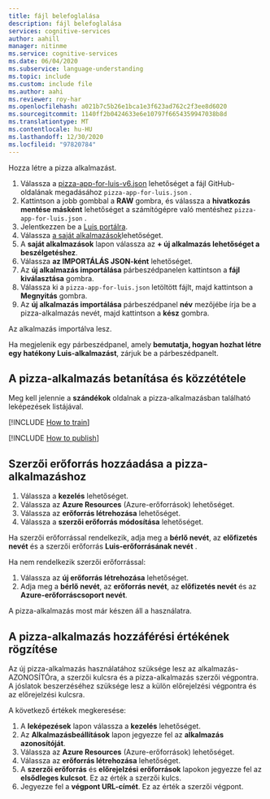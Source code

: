 ```yaml
---
title: fájl belefoglalása
description: fájl belefoglalása
services: cognitive-services
author: aahill
manager: nitinme
ms.service: cognitive-services
ms.date: 06/04/2020
ms.subservice: language-understanding
ms.topic: include
ms.custom: include file
ms.author: aahi
ms.reviewer: roy-har
ms.openlocfilehash: a021b7c5b26e1bca1e3f623ad762c2f3ee8d6020
ms.sourcegitcommit: 1140ff2b0424633e6e10797f6654359947038b8d
ms.translationtype: MT
ms.contentlocale: hu-HU
ms.lasthandoff: 12/30/2020
ms.locfileid: "97820784"
---
```

Hozza létre a pizza alkalmazást.

1. Válassza a [pizza-app-for-luis-v6.json](https://github.com/Azure-Samples/cognitive-services-sample-data-files/blob/master/luis/apps/pizza-app-for-luis-v6.json) lehetőséget a fájl GitHub-oldalának megadásához `pizza-app-for-luis.json` .
1. Kattintson a jobb gombbal a **RAW** gombra, és válassza a **hivatkozás mentése másként** lehetőséget a számítógépre való mentéshez `pizza-app-for-luis.json` .
1. Jelentkezzen be a [Luis portálra](https://www.luis.ai).
1. Válassza [a saját alkalmazások](https://www.luis.ai/applications)lehetőséget.
1. A **saját alkalmazások** lapon válassza az **+ új alkalmazás lehetőséget a beszélgetéshez**.
1. Válassza **az IMPORTÁLÁS JSON-ként** lehetőséget.
1. Az **új alkalmazás importálása** párbeszédpanelen kattintson a **fájl kiválasztása** gombra.
1. Válassza ki a `pizza-app-for-luis.json` letöltött fájlt, majd kattintson a **Megnyitás** gombra.
1. Az **új alkalmazás importálása** párbeszédpanel **név** mezőjébe írja be a pizza-alkalmazás nevét, majd kattintson a **kész** gombra.

Az alkalmazás importálva lesz.

Ha megjelenik egy párbeszédpanel, amely **bemutatja, hogyan hozhat létre egy hatékony Luis-alkalmazást**, zárjuk be a párbeszédpanelt.

## <a name="train-and-publish-the-pizza-app"></a>A pizza-alkalmazás betanítása és közzététele

Meg kell jelennie a **szándékok** oldalnak a pizza-alkalmazásban található leképezések listájával.

[!INCLUDE [How to train](howto-train.md)]

[!INCLUDE [How to publish](howto-publish.md)]

## <a name="add-an-authoring-resource-to-the-pizza-app"></a>Szerzői erőforrás hozzáadása a pizza-alkalmazáshoz

1. Válassza a **kezelés** lehetőséget.
1. Válassza az **Azure Resources** (Azure-erőforrások) lehetőséget.
1. Válassza az **erőforrás létrehozása** lehetőséget.
1. Válassza a **szerzői erőforrás módosítása** lehetőséget.

Ha szerzői erőforrással rendelkezik, adja meg a **bérlő nevét**, az **előfizetés nevét** és a szerzői erőforrás **Luis-erőforrásának nevét** .

Ha nem rendelkezik szerzői erőforrással:

1. Válassza az **új erőforrás létrehozása** lehetőséget.
1. Adja meg a **bérlő nevét**, az **erőforrás nevét**, az **előfizetés nevét** és az **Azure-erőforráscsoport nevét**.

A pizza-alkalmazás most már készen áll a használatra.

## <a name="record-the-access-values-for-your-pizza-app"></a>A pizza-alkalmazás hozzáférési értékének rögzítése

Az új pizza-alkalmazás használatához szüksége lesz az alkalmazás-AZONOSÍTÓra, a szerzői kulcsra és a pizza-alkalmazás szerzői végpontra. A jóslatok beszerzéséhez szüksége lesz a külön előrejelzési végpontra és az előrejelzési kulcsra.

A következő értékek megkeresése:

1. A **leképezések** lapon válassza a **kezelés** lehetőséget.
1. Az **Alkalmazásbeállítások** lapon jegyezze fel az **alkalmazás azonosítóját**.
1. Válassza az **Azure Resources** (Azure-erőforrások) lehetőséget.
1. Válassza az **erőforrás létrehozása** lehetőséget.
1. A **szerzői erőforrás** és **előrejelzési erőforrások** lapokon jegyezze fel az **elsődleges kulcsot**. Ez az érték a szerzői kulcs.
1. Jegyezze fel a **végpont URL-címét**. Ez az érték a szerzői végpont.
